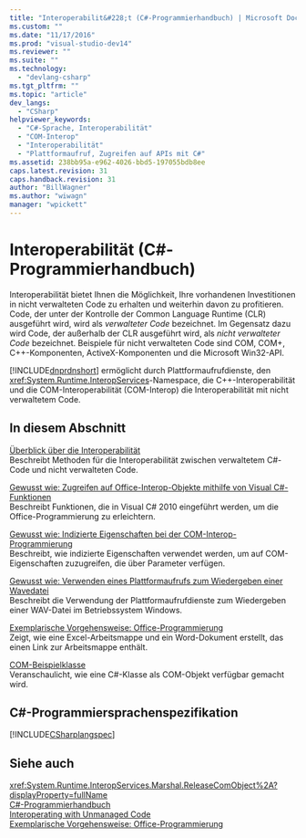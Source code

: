 ```yaml
---
title: "Interoperabilit&#228;t (C#-Programmierhandbuch) | Microsoft Docs"
ms.custom: ""
ms.date: "11/17/2016"
ms.prod: "visual-studio-dev14"
ms.reviewer: ""
ms.suite: ""
ms.technology: 
  - "devlang-csharp"
ms.tgt_pltfrm: ""
ms.topic: "article"
dev_langs: 
  - "CSharp"
helpviewer_keywords: 
  - "C#-Sprache, Interoperabilität"
  - "COM-Interop"
  - "Interoperabilität"
  - "Plattformaufruf, Zugreifen auf APIs mit C#"
ms.assetid: 238bb95a-e962-4026-bbd5-197055bdb8ee
caps.latest.revision: 31
caps.handback.revision: 31
author: "BillWagner"
ms.author: "wiwagn"
manager: "wpickett"
---
```

# Interoperabilit&#228;t (C#-Programmierhandbuch)
Interoperabilität bietet Ihnen die Möglichkeit, Ihre vorhandenen Investitionen in nicht verwalteten Code zu erhalten und weiterhin davon zu profitieren.  Code, der unter der Kontrolle der Common Language Runtime \(CLR\) ausgeführt wird, wird als *verwalteter Code* bezeichnet. Im Gegensatz dazu wird Code, der außerhalb der CLR ausgeführt wird, als *nicht verwalteter Code* bezeichnet.  Beispiele für nicht verwalteten Code sind COM, COM\+, C\+\+\-Komponenten, ActiveX\-Komponenten und die Microsoft Win32\-API.  
  
 [!INCLUDE[dnprdnshort](../../../csharp/getting-started/includes/dnprdnshort_md.md)] ermöglicht durch Plattformaufrufdienste, den <xref:System.Runtime.InteropServices>\-Namespace, die C\+\+\-Interoperabilität und die COM\-Interoperabilität \(COM\-Interop\) die Interoperabilität mit nicht verwaltetem Code.  
  
## In diesem Abschnitt  
 [Überblick über die Interoperabilität](../../../csharp/programming-guide/interop/interoperability-overview.md)  
 Beschreibt Methoden für die Interoperabilität zwischen verwaltetem C\#\-Code und nicht verwalteten Code.  
  
 [Gewusst wie: Zugreifen auf Office\-Interop\-Objekte mithilfe von Visual C\#\-Funktionen](../../../csharp/programming-guide/interop/how-to-access-office-onterop-objects.md)  
 Beschreibt Funktionen, die in Visual C\# 2010 eingeführt werden, um die Office\-Programmierung zu erleichtern.  
  
 [Gewusst wie: Indizierte Eigenschaften bei der COM\-Interop\-Programmierung](../../../csharp/programming-guide/interop/how-to-use-indexed-properties-in-com-interop-rogramming.md)  
 Beschreibt, wie indizierte Eigenschaften verwendet werden, um auf COM\-Eigenschaften zuzugreifen, die über Parameter verfügen.  
  
 [Gewusst wie: Verwenden eines Plattformaufrufs zum Wiedergeben einer Wavedatei](../../../csharp/programming-guide/interop/how-to-use-platform-invoke-to-play-a-wave-file.md)  
 Beschreibt die Verwendung der Plattformaufrufdienste zum Wiedergeben einer WAV\-Datei im Betriebssystem Windows.  
  
 [Exemplarische Vorgehensweise: Office\-Programmierung](../../../csharp/programming-guide/interop/walkthrough-office-programming.md)  
 Zeigt, wie eine Excel\-Arbeitsmappe und ein Word\-Dokument erstellt, das einen Link zur Arbeitsmappe enthält.  
  
 [COM\-Beispielklasse](../../../csharp/programming-guide/interop/example-com-class.md)  
 Veranschaulicht, wie eine C\#\-Klasse als COM\-Objekt verfügbar gemacht wird.  
  
## C\#\-Programmiersprachenspezifikation  
 [!INCLUDE[CSharplangspec](../../../csharp/language-reference/keywords/includes/csharplangspec_md.md)]  
  
## Siehe auch  
 <xref:System.Runtime.InteropServices.Marshal.ReleaseComObject%2A?displayProperty=fullName>   
 [C\#\-Programmierhandbuch](../../../csharp/programming-guide/index.md)   
 [Interoperating with Unmanaged Code](../Topic/Interoperating%20with%20Unmanaged%20Code.md)   
 [Exemplarische Vorgehensweise: Office\-Programmierung](../../../csharp/programming-guide/interop/walkthrough-office-programming.md)